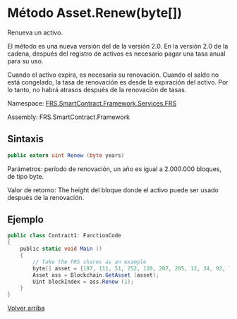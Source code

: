# Método Asset.Renew(byte[])

Renueva un activo.

El método es una nueva versión del de la versión 2.0. En la versión 2.0 de la cadena, después del registro de activos es necesario pagar una tasa anual para su uso.

Cuando el activo expira, es necesaria su renovación. Cuando el saldo no está congelado, la tasa de renovación es desde la expiración del activo. Por lo tanto, no habrá atrasos después de la renovación de tasas.

Namespace: [FRS.SmartContract.Framework.Services.FRS](../../FRS.md)

Assembly: FRS.SmartContract.Framework

## Sintaxis

```c#
public extern uint Renew (byte years)
```

Parámetros: período de renovación, un año es igual a 2.000.000 bloques, de tipo byte.

Valor de retorno: The height del bloque donde el activo puede ser usado después de la renovación.

## Ejemplo

```c#
public class Contract1: FunctionCode
{
    public static void Main ()
    {
        // Take the FRS shares as an example
        byte[] asset = {197, 111, 51, 252, 110, 207, 205, 12, 34, 92, 74, 179, 86, 254, 229, 147, 144, 175, 133, 96, 190, 147, 15, 174, 190, 116, 166, 218, 255, 124, 155};
        Asset ass = Blockchain.GetAsset (asset);
        Uint blockIndex = ass.Renew (1);
    }
}
```



[Volver arriba](../Asset.md)
